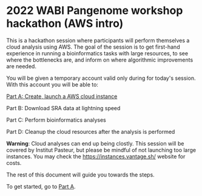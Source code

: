 # 2022 WABI Pangenome workshop hackathon (AWS intro)

This is a hackathon session where participants will perform themselves a cloud analysis using AWS. The goal of the session is to get first-hand experience in running a bioinformatics tasks with large resources, to see where the bottlenecks are, and inform on where algorithmic improvements are needed.

You will be given a temporary account valid only during for today's session. With this account you will be able to:

[Part A: Create, launch a AWS cloud instance](https://github.com/rchikhi/2022-pangenome-aws/blob/main/PartA.md)

Part B: Download SRA data at lightning speed

Part C: Perform bioinformatics analyses

Part D: Cleanup the cloud resources after the analysis is performed

**Warning**: Cloud analyses can end up being clostly. This session will be covered by Institut Pasteur, but please be mindful of not launching too large instances. You may check the https://instances.vantage.sh/ website for costs. 

The rest of this document will guide you towards the steps.


To get started, go to [Part A](https://github.com/rchikhi/2022-pangenome-aws/blob/main/PartA.md).

